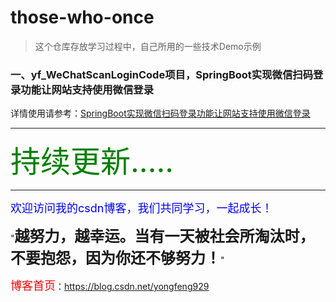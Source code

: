 # those-who-once

> 这个仓库存放学习过程中，自己所用的一些技术Demo示例

### 一、yf_WeChatScanLoginCode项目，SpringBoot实现微信扫码登录功能让网站支持使用微信登录
	
详情使用请参考：<a href="https://blog.csdn.net/yongfeng929/article/details/82494869" target="_blank">SpringBoot实现微信扫码登录功能让网站支持使用微信登录</a>


----------
<font size='14' color='green'>持续更新.....</font>

----------


<font size=4 color=blue>欢迎访问我的csdn博客，我们共同学习，一起成长！</font>

"<font size=5>**越努力，越幸运。当有一天被社会所淘汰时，不要抱怨，因为你还不够努力！**</font>"

<font size=4 color=red> 博客首页</font>：<a href="http://blog.csdn.net/u010648555" target="_blank">https://blog.csdn.net/yongfeng929</a>

